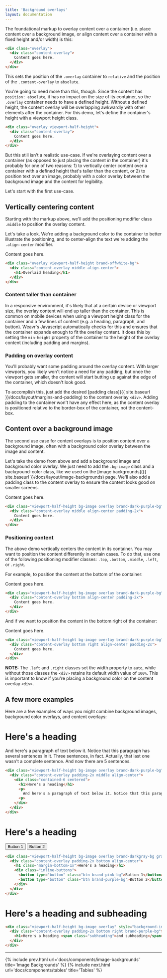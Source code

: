 ```yaml
---
title: 'Background overlays'
layout: documentation
---
```


The foundational markup to overlay content over a container (i.e. place content over a background image, or align content over a container with a fixed height and/or width) is this:

```html
<div class="overlay">
  <div class="content-overlay">
    Content goes here.
  </div>
</div>
```

This sets the position of the `.overlay` container to `relative` and the position of the `.content-overlay` to `absolute`.

You're going to need more than this, though. Since the content has `position: absolute`, it has no impact on the size of its container, so the `.overlay` container needs to have a defined height. Without a defined height, the content overlay will be overlapping awkwardly with other elements after the container. For this demo, let's define the container's height with a viewport height class.

```html
<div class="overlay viewport-half-height">
  <div class="content-overlay">
    Content goes here.
  </div>
</div>
```

But this still isn't a realistic use-case. If we're overlaying content over a container (as opposed to just placing the content _in_ the container) it's probably for one of two reasons: 1) to vertically center content over a container with a defined height that's taller than the content, or 2) to position text over an image, probably with a color overlay between the background image and the content for legibility.

Let's start with the first use-case.

## Vertically centering content

Starting with the markup above, we'll add the positioning modifier class `.middle` to position the overlay content.

Let's take a look. We're adding a background color to the container to better illustrate the positioning, and to center-align the text we're adding the `.align-center` modifier.

<div class="demo">
  <div class="overlay viewport-half-height brand-offwhite-bg">
    <div class="content-overlay middle align-center">
      Content goes here.
    </div>
  </div>
</div>

```html
<div class="overlay viewport-half-height brand-offwhite-bg">
  <div class="content-overlay middle align-center">
    <h1>Overlaid heading</h1>
  </div>
</div>
```

### Content taller than container

In a responsive environment, it's likely that at a certain device or viewport size, the overlay content will end up taller than the container. This is common on mobile devices when using a viewport height class for the container and a few lines of content (e.g. a heading, paragraph, and button). Weavr's Javascript automatically checks for this and ensures that the container expands enough to fit the overlay content. It does this by setting the `min-height` property of the container to the height of the overlay content (including padding and margins).

### Padding on overlay content

You'll probably want some padding around the overlay content. With larger viewports, you likely won't notice a need for any padding, but once the viewport gets smaller, the content will start butting up against the edge of the container, which doesn't look good.

To accomplish this, just add the desired [padding class]({{ site.baseurl }}/docs/layout/margins-and-padding) to the content overlay `<div>`. Adding padding to the container won't have any effect here, as the content overlay is positioned relative to the border-box of the container, not the content-box.

## Content over a background image

The second use case for content overlays is to position content over a background image, often with a background color overlay between the image and content.

Let's take the demo from above and add a background image and background color overlay. We just need to add the `.bg-image` class and a background-color class, like we used on the [image backgrounds]({{ site.baseurl }}/docs/layout/image-backgrounds) page. We'll also add a padding class to the content overlay to ensure the content looks good on smaller screens.

<div class="demo">
  <div class="viewport-half-height bg-image overlay brand-dark-purple-bg" style="background-image: url('{{ site.baseurl }}/images/sample-bg-image.jpg')">
    <div class="content-overlay middle align-center padding-2x">
      Content goes here.
    </div>
  </div>
</div>

```html
<div class="viewport-half-height bg-image overlay brand-dark-purple-bg" style="background-image: url('{{ site.baseurl }}/images/sample-bg-image.jpg')">
  <div class="content-overlay middle align-center padding-2x">
    Content goes here.
  </div>
</div>
```

### Positioning content

The above demo vertically centers the content in its container. You may want to position the content differently in certain cases. To do that, use one of the following positioning modifier classes: `.top`, `.bottom`, `.middle`, `.left`, or `.right`.

For example, to position the content at the bottom of the container:

<div class="demo">
  <div class="viewport-half-height bg-image overlay brand-dark-purple-bg" style="background-image: url('{{ site.baseurl }}/images/sample-bg-image.jpg')">
    <div class="content-overlay bottom align-center padding-2x">
      Content goes here.
    </div>
  </div>
</div>

```html
<div class="viewport-half-height bg-image overlay brand-dark-purple-bg" style="background-image: url('{{ site.baseurl }}/images/sample-bg-image.jpg')">
  <div class="content-overlay bottom align-center padding-2x">
    Content goes here.
  </div>
</div>
```

And if we want to position the content in the bottom right of the container:

<div class="demo">
  <div class="viewport-half-height bg-image overlay brand-dark-purple-bg" style="background-image: url('{{ site.baseurl }}/images/sample-bg-image.jpg')">
    <div class="content-overlay bottom right align-center padding-2x">
      Content goes here.
    </div>
  </div>
</div>

```html
<div class="viewport-half-height bg-image overlay brand-dark-purple-bg" style="background-image: url('{{ site.baseurl }}/images/sample-bg-image.jpg')">
  <div class="content-overlay bottom right align-center padding-2x">
    Content goes here.
  </div>
</div>
```

<div class="alert">
  <p>
    <strong>NOTE:</strong> The <code>.left</code> and <code>.right</code> classes set the width property to <code>auto</code>, while without those classes the <code>&lt;div&gt;</code> retains its default width value of <code>100%</code>. This is important to know if you're placing a background color on the content overlay <code>&lt;div&gt;</code>.
  </p>
</div>

## A few more examples

Here are a few examples of ways you might combine background images, background color overlays, and content overlays:

<div class="demo">
  <div class="viewport-half-height bg-image overlay brand-dark-purple-bg" style="background-image: url('{{ site.baseurl }}/images/sample-bg-image.jpg')">
    <div class="content-overlay padding-2x middle align-center">
      <div class="contained-6 centered">
        <h1>Here's a heading</h1>
        <p>
          And here's a paragraph of text below it. Notice that this paragraph has several sentences in it. Three sentences, in fact. Actually, that last one wasn't a complete sentence. And now there are 5 sentences.
        <p>
      </div>
    </div>
  </div>
</div>

```html
<div class="viewport-half-height bg-image overlay brand-dark-purple-bg" style="background-image: url('{{ site.baseurl }}/images/sample-bg-image.jpg')">
  <div class="content-overlay padding-2x middle align-center">
    <div class="contained-6 centered">
      <h1>Here's a heading</h1>
      <p>
        And here's a paragraph of text below it. Notice that this paragraph has several sentences in it. Three sentences, in fact. Actually, that last one wasn't a complete sentence. And now there are 5 sentences.
      <p>
    </div>
  </div>
</div>
```

<div class="demo">
  <div class="viewport-half-height bg-image overlay brand-darkgray-bg gradient" style="background-image: url('{{ site.baseurl }}/images/sample-bg-image.jpg')">
    <div class="content-overlay padding-2x bottom align-center">
      <h1 class="margin-bottom-1x">Here's a heading</h1>
      <div class="inline-buttons">
        <button type="button" class="btn brand-pink-bg">Button 1</button>
        <button type="button" class="btn brand-purple-bg">Button 2</button>
      </div>
    </div>
  </div>
</div>

```html
<div class="viewport-half-height bg-image overlay brand-darkgray-bg gradient" style="background-image: url('{{ site.baseurl }}/images/sample-bg-image.jpg')">
  <div class="content-overlay padding-2x bottom align-center">
    <h1 class="margin-bottom-1x">Here's a heading</h1>
    <div class="inline-buttons">
      <button type="button" class="btn brand-pink-bg">Button 1</button>
      <button type="button" class="btn brand-purple-bg">Button 2</button>
    </div>
  </div>
</div>
```

<div class="demo">
  <div class="viewport-half-height bg-image overlay" style="background-image: url('{{ site.baseurl }}/images/sample-bg-image.jpg')">
    <div class="content-overlay padding-2x bottom right brand-purple-bg">
      <h1>Here's a heading <span class="subheading">and subheading</span></h1>
    </div>
  </div>
</div>

```html
<div class="viewport-half-height bg-image overlay" style="background-image: url('{{ site.baseurl }}/images/sample-bg-image.jpg')">
  <div class="content-overlay padding-2x bottom right brand-purple-bg">
    <h1>Here's a heading <span class="subheading">and subheading</span></h1>
  </div>
</div>
```

---

{% include prev.html url='docs/components/image-backgrounds' title='Image Backgrounds' %}
{% include next.html url='docs/components/tables' title='Tables' %}
